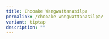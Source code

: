 ```yaml
---
title: Chooake Wangwattanasilpa
permalink: /chooake-wangwattanasilpa/
variant: tiptap
description: ""
---
```

